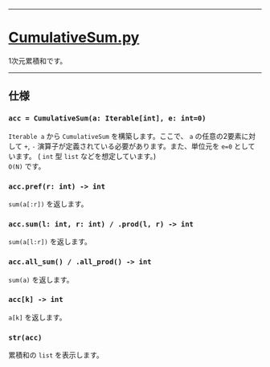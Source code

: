 ____

# [CumulativeSum.py](https://github.com/titanium-22/Library_py/blob/main/DataStructures/CumulativeSum/CumulativeSum.py)


1次元累積和です。  

_____

## 仕様

### `acc = CumulativeSum(a: Iterable[int], e: int=0)`
`Iterable a` から `CumulativeSum` を構築します。ここで、 `a` の任意の2要素に対して `+`, `-` 演算子が定義されている必要があります。また、単位元を `e=0` としています。
( `int` 型 `list` などを想定しています。)  
`O(N)` です。

### `acc.pref(r: int) -> int`
`sum(a[:r])` を返します。

### `acc.sum(l: int, r: int) / .prod(l, r) -> int`
`sum(a[l:r])` を返します。

### `acc.all_sum() / .all_prod() -> int`
`sum(a)` を返します。

### `acc[k] -> int`
`a[k]` を返します。

### `str(acc)`
累積和の `list` を表示します。
